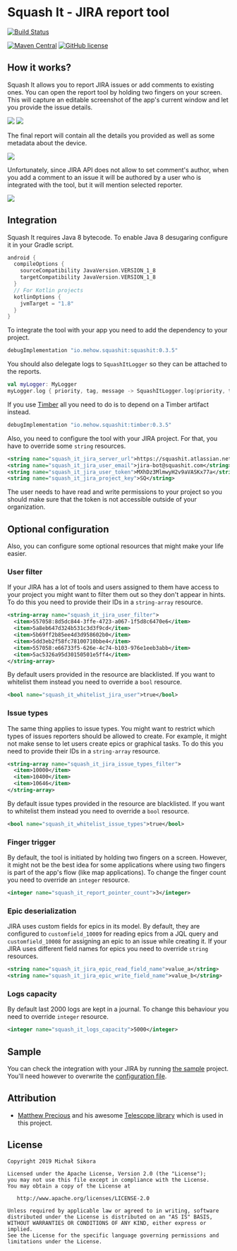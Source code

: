 # Squash It - JIRA report tool

[![Build Status](https://app.bitrise.io/app/d05c685963b4f009/status.svg?token=BcDiRXjSbF_95LiAmxH26w&branch=master)](https://app.bitrise.io/app/d05c685963b4f009)

[![Maven Central](https://img.shields.io/maven-central/v/io.mehow.squashit/squashit.svg)](https://search.maven.org/search?q=g:io.mehow.squashit)
[![GitHub license](https://img.shields.io/badge/license-Apache%20License%202.0-blue.svg?style=flat)](https://www.apache.org/licenses/LICENSE-2.0)

## How it works?

Squash It allows you to report JIRA issues or add comments to existing ones. You can open the report tool by holding two fingers on your screen. This will capture an editable screenshot of the app's current window and let you provide the issue details.

![](images/sample-screenshot.gif)
![](images/sample-report.gif)

The final report will contain all the details you provided as well as some metadata about the device.

![](images/sample-new-issue.png)

Unfortunately, since JIRA API does not allow to set comment's author, when you add a comment to an issue it will be authored by a user who is integrated with the tool, but it will mention selected reporter.

![](images/sample-add-comment.png)

## Integration

Squash It requires Java 8 bytecode. To enable Java 8 desugaring configure it in your Gradle script.

```groovy
android {
  compileOptions {
    sourceCompatibility JavaVersion.VERSION_1_8
    targetCompatibility JavaVersion.VERSION_1_8
  }
  // For Kotlin projects
  kotlinOptions {
    jvmTarget = "1.8"
  }
}
```

To integrate the tool with your app you need to add the dependency to your project.

```groovy
debugImplementation "io.mehow.squashit:squashit:0.3.5"
```

You should also delegate logs to `SquashItLogger` so they can be attached to the reports.

```kotlin
val myLogger: MyLogger
myLogger.log { priority, tag, message -> SquashItLogger.log(priority, tag, message) }
```

If you use [Timber](https://github.com/JakeWharton/timber) all you need to do is to depend on a Timber artifact instead.

```groovy
debugImplementation "io.mehow.squashit:timber:0.3.5"
```

Also, you need to configure the tool with your JIRA project. For that, you have to override some `string` resources.

```xml
<string name="squash_it_jira_server_url">https://squashit.atlassian.net</string>
<string name="squash_it_jira_user_email">jira-bot@squashit.com</string>
<string name="squash_it_jira_user_token">MXhDz3MlmwyH2v9aVASKx77a</string>
<string name="squash_it_jira_project_key">SQ</string>
```

The user needs to have read and write permissions to your project so you should make sure that the token is not accessible outside of your organization.

## Optional configuration

Also, you can configure some optional resources that might make your life easier.

### User filter

If your JIRA has a lot of tools and users assigned to them have access to your project you might want to filter them out so they don't appear in hints. To do this you need to provide their IDs in a `string-array` resource.

```xml
<string-array name="squash_it_jira_user_filter">
  <item>557058:8d5dc844-3ffe-4723-a067-1f5d8c6470e6</item>
  <item>5a8eb647d324b531c3d3f9cd</item>
  <item>5b69ff2b85ee4d3d958602b0</item>
  <item>5dd3eb2f58fc78100710bbe4</item>
  <item>557058:e66733f5-626e-4c74-b103-976e1eeb3abb</item>
  <item>5ac5326a95d30150501e5ff4</item>
</string-array>
```

By default users provided in the resource are blacklisted. If you want to whitelist them instead you need to override a `bool` resource.

```xml
<bool name="squash_it_whitelist_jira_user">true</bool>
```

### Issue types

The same thing applies to issue types. You might want to restrict which types of issues reporters should be allowed to create. For example, it might not make sense to let users create epics or graphical tasks. To do this you need to provide their IDs in a `string-array` resource.

```xml
<string-array name="squash_it_jira_issue_types_filter">
  <item>10000</item>
  <item>10400</item>
  <item>10646</item>
</string-array>
```

By default issue types provided in the resource are blacklisted. If you want to whitelist them instead you need to override a `bool` resource.

```xml
<bool name="squash_it_whitelist_issue_types">true</bool>
```

### Finger trigger

By default, the tool is initiated by holding two fingers on a screen. However, it might not be the best idea for some applications where using two fingers is part of the app's flow (like map applications). To change the finger count you need to override an `integer` resource.

```xml
<integer name="squash_it_report_pointer_count">3</integer>
```

### Epic deserialization

JIRA uses custom fields for epics in its model. By default, they are configured to `customfield_10009` for reading epics from a JQL query and `customfield_10008` for assigning an epic to an issue while creating it. If your JIRA uses different field names for epics you need to override `string` resources.

```xml
<string name="squash_it_jira_epic_read_field_name">value_a</string>
<string name="squash_it_jira_epic_write_field_name">value_b</string>
```

### Logs capacity

By default last 2000 logs are kept in a journal. To change this behaviour you need to override `integer` resource.

```xml
<integer name="squash_it_logs_capacity">5000</integer>
```

## Sample

You can check the integration with your JIRA by running [the sample](sample/) project. You'll need however to overwrite the [configuration file](sample/src/main/res/values/strings.xml).

## Attribution

* [Matthew Precious](https://github.com/mattprecious) and his awesome [Telescope library](https://github.com/mattprecious/telescope) which is used in this project.

## License

    Copyright 2019 Michał Sikora

    Licensed under the Apache License, Version 2.0 (the "License");
    you may not use this file except in compliance with the License.
    You may obtain a copy of the License at

       http://www.apache.org/licenses/LICENSE-2.0

    Unless required by applicable law or agreed to in writing, software
    distributed under the License is distributed on an "AS IS" BASIS,
    WITHOUT WARRANTIES OR CONDITIONS OF ANY KIND, either express or implied.
    See the License for the specific language governing permissions and
    limitations under the License.

